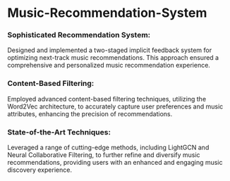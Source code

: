 # Music-Recommendation-System

### Sophisticated Recommendation System:
Designed and implemented a two-staged implicit feedback system for optimizing next-track music recommendations. This approach ensured a comprehensive and personalized music recommendation experience.

### Content-Based Filtering:
Employed advanced content-based filtering techniques, utilizing the Word2Vec architecture, to accurately capture user preferences and music attributes, enhancing the precision of recommendations.

### State-of-the-Art Techniques:
Leveraged a range of cutting-edge methods, including LightGCN and Neural Collaborative Filtering, to further refine and diversify music recommendations, providing users with an enhanced and engaging music discovery experience.
